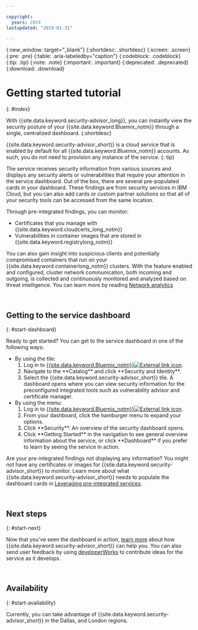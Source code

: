 ```yaml
---

copyright:
  years: 2019
lastupdated: "2019-01-31"

---
```


{:new_window: target="_blank"}
{:shortdesc: .shortdesc}
{:screen: .screen}
{:pre: .pre}
{:table: .aria-labeledby="caption"}
{:codeblock: .codeblock}
{:tip: .tip}
{:note: .note}
{:important: .important}
{:deprecated: .deprecated}
{:download: .download}

# Getting started tutorial
{: #index}

With {{site.data.keyword.security-advisor_long}}, you can instantly view the security posture of your {{site.data.keyword.Bluemix_notm}} through a single, centralized dashboard.
{:shortdesc}

{{site.data.keyword.security-advisor_short}} is a cloud service that is enabled by default for all {{site.data.keyword.Bluemix_notm}} accounts. As such, you do not need to provision any instance of the service.
{: tip}

The service receives security information from various sources and displays any security alerts or vulnerabilities that require your attention in the service dashboard. Out of the box, there are several pre-populated cards in your dashboard. These findings are from security services in IBM Cloud, but you can also add cards or custom partner solutions so that all of your security tools can be accessed from the same location.

Through pre-integrated findings, you can monitor:

- Certificates that you manage with {{site.data.keyword.cloudcerts_long_notm}}
- Vulnerabilities in container images that are stored in {{site.data.keyword.registrylong_notm}}

You can also gain insight into suspicious clients and potentially compromised containers that run on your {{site.data.keyword.containerlong_notm}} clusters. With the feature enabled and configured, cluster network communication, both incoming and outgoing, is collected and continuously monitored and analyzed based on threat intelligence. You can learn more by reading [Network analytics](network-analytics.html)

</br>

## Getting to the service dashboard
{: #start-dashboard}

Ready to get started? You can get to the service dashboard in one of the following ways:

<ul>
  <li>By using the tile:
    <ol>
      <li>Log in to <a href="https://console.cloud.ibm.com/catalog/" target="_blank">{{site.data.keyword.Bluemix_notm}}<img src="../../icons/launch-glyph.svg" alt="External link icon"></a>.</li>
      <li>Navigate to the **Catalog** and click **Security and Identity**.</li>
      <li>Select the {{site.data.keyword.security-advisor_short}} tile. A dashboard opens where you can view security information for the preconfigured integrated tools such as vulnerability advisor and certificate manager.</li>
    </ol>
  </li>
  <li>By using the menu:
    <ol>
      <li>Log in to <a href="https://console.cloud.ibm.com" target="_blank">{{site.data.keyword.Bluemix_notm}}<img src="../../icons/launch-glyph.svg" alt="External link icon"></a>.</li>
      <li>From your dashboard, click the hamburger menu to expand your options.</li>
      <li>Click **Security**. An overview of the security dashboard opens.</li>
      <li>Click **Getting Started** in the navigation to see general overview information about the service, or click **Dashboard** if you prefer to learn by seeing the service in action.</li>
    </ol>
  </li>
</ul>

Are your pre-integrated findings not displaying any information? You might not have any certificates or images for {{site.data.keyword.security-advisor_short}} to monitor. Learn more about what {{site.data.keyword.security-advisor_short}} needs to populate the dashboard cards in [Leveraging pre-integrated services](setup.html).

</br>

## Next steps
{: #start-next}

Now that you've seen the dashboard in action, [learn more](about.html) about how {{site.data.keyword.security-advisor_short}} can help you. You can also send user feedback by using [developerWorks](ts_index.html) to contribute ideas for the service as it develops.

</br>

## Availability
{: #start-availability}

Currently, you can take advantage of {{site.data.keyword.security-advisor_short}} in the Dallas, and London regions.
